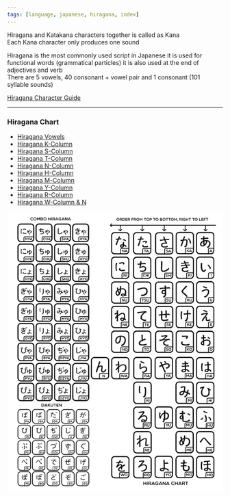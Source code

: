 ```yaml
---
tags: [language, japanese, hiragana, index]
---
```


Hiragana and Katakana characters together is called as Kana  
Each Kana character only produces one sound

Hiragana is the most commonly used script in Japanese it is used for functional words (grammatical particles) it is also used at the end of adjectives and verb  
There are 5 vowels, 40 consonant + vowel pair and 1 consonant (101 syllable sounds)

[Hiragana Character Guide](https://www.learn-japanese-adventure.com/hiragana-chart.html)

---

### Hiragana Chart

* [Hiragana Vowels](Hiragana%20Vowels.md)
* [Hiragana K-Column](Hiragana%20K-Column.md)
* [Hiragana S-Column](Hiragana%20S-Column.md)
* [Hiragana T-Column](Hiragana%20T-Column.md)
* [Hiragana N-Column](Hiragana%20N-Column.md)
* [Hiragana H-Column](Hiragana%20H-Column.md)
* [Hiragana M-Column](Hiragana%20M-Column.md)
* [Hiragana Y-Column](Hiragana%20Y-Column.md)
* [Hiragana R-Column](Hiragana%20R-Column.md)
* [Hiragana W-Column & N](Hiragana%20W-Column%20&%20N.md)

![Hiragana Chart|500](../images/hiragana-chart.jpg)
